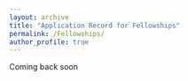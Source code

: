 ```yaml
---
layout: archive
title: "Application Record for Fellowships"
permalink: /Fellowships/
author_profile: true
---
```


Coming back soon


